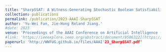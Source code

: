 ```yaml
---
title: "SharpSSAT: A Witness-Generating Stochastic Boolean Satisfiability Solver"
collection: publications
permalink: /publication/2023-AAAI-SharpSSAT
author: 'Yu-Wei Fan, Jie-Hong Roland Jiang.'
#date: 2023
venue: 'Proceedings of the AAAI Conference on Artificial Intelligence (AAAI)'
#link: 'https://ieeexplore.ieee.org/abstract/document/9586322](https://ojs.aaai.org/index.php/AAAI/article/view/25509)'
paperurl: 'http://WWFUG.github.io/files/AAAI'23_SharpSSAT.pdf'
---
```

<!-- This paper is about the number 1. The number 2 is left for future work. -->

<!-- [Download paper here](http://wanhsuanlin.github.io/files/DAC21_QBridge.pdf) -->
